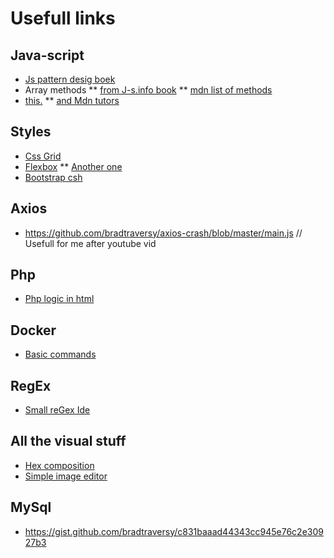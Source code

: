 # Usefull links

## Java-script
  * [Js pattern desig boek](https://addyosmani.com/resources/essentialjsdesignpatterns/book/)
  * Array methods
  ** [from J-s.info book](https://javascript.info/array-methods)
  ** [mdn list of methods](https://developer.mozilla.org/en-US/docs/Web/JavaScript/Reference/Global_Objects/Array#Instance_methods)
  * [this.](https://developer.mozilla.org/en-US/docs/Web/JavaScript/Reference/Operators/this)
  ** [and Mdn tutors](https://developer.mozilla.org/en-US/docs/Web/Tutorials)
  
## Styles
  * [Css Grid](https://www.imgonline.com.ua/eng/)
  * [Flexbox](https://yoksel.github.io/flex-cheatsheet/)
  ** [Another one](https://css-tricks.com/snippets/css/a-guide-to-flexbox/)
  * [Bootstrap csh](https://hackerthemes.com/bootstrap-cheatsheet/)

## Axios
  * https://github.com/bradtraversy/axios-crash/blob/master/main.js
  // Usefull for me after youtube vid
  
## Php
  * [Php logic in html](https://tutorials.supunkavinda.blog/php/in-html)
  
## Docker
  * [Basic commands](https://gist.github.com/bradtraversy/89fad226dc058a41b596d586022a9bd3)
  
## RegEx
  * [Small reGex Ide](https://regex101.com)
  
## All the visual stuff
  * [Hex composition](https://www.colorhexa.com)
  * [Simple image editor](https://www.imgonline.com.ua/eng/)
  
## MySql
  * https://gist.github.com/bradtraversy/c831baaad44343cc945e76c2e30927b3
